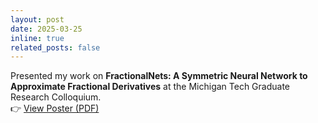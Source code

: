 ```yaml
---
layout: post
date: 2025-03-25
inline: true
related_posts: false
---
```


Presented my work on **FractionalNets: A Symmetric Neural Network to Approximate Fractional Derivatives** at the Michigan Tech Graduate Research Colloquium.  
👉 [View Poster (PDF)](/assets/pdfs/GRCPoster.pdf)